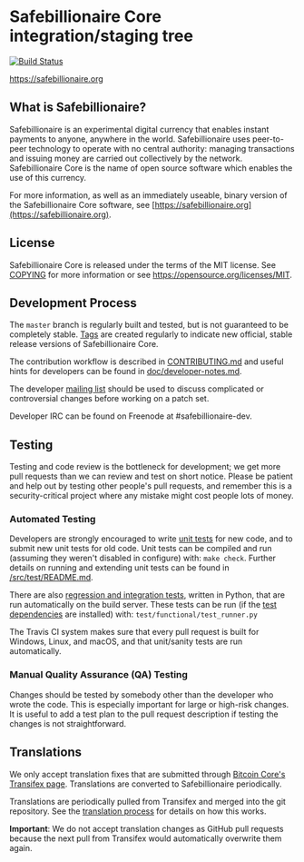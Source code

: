 Safebillionaire Core integration/staging tree
=====================================

[![Build Status](https://travis-ci.org/safebillionaire-project/safebillionaire.svg?branch=master)](https://travis-ci.org/safebillionaire-project/safebillionaire)

https://safebillionaire.org

What is Safebillionaire?
----------------

Safebillionaire is an experimental digital currency that enables instant payments to
anyone, anywhere in the world. Safebillionaire uses peer-to-peer technology to operate
with no central authority: managing transactions and issuing money are carried
out collectively by the network. Safebillionaire Core is the name of open source
software which enables the use of this currency.

For more information, as well as an immediately useable, binary version of
the Safebillionaire Core software, see [https://safebillionaire.org](https://safebillionaire.org).

License
-------

Safebillionaire Core is released under the terms of the MIT license. See [COPYING](COPYING) for more
information or see https://opensource.org/licenses/MIT.

Development Process
-------------------

The `master` branch is regularly built and tested, but is not guaranteed to be
completely stable. [Tags](https://github.com/safebillionaire-project/safebillionaire/tags) are created
regularly to indicate new official, stable release versions of Safebillionaire Core.

The contribution workflow is described in [CONTRIBUTING.md](CONTRIBUTING.md)
and useful hints for developers can be found in [doc/developer-notes.md](doc/developer-notes.md).

The developer [mailing list](https://groups.google.com/forum/#!forum/safebillionaire-dev)
should be used to discuss complicated or controversial changes before working
on a patch set.

Developer IRC can be found on Freenode at #safebillionaire-dev.

Testing
-------

Testing and code review is the bottleneck for development; we get more pull
requests than we can review and test on short notice. Please be patient and help out by testing
other people's pull requests, and remember this is a security-critical project where any mistake might cost people
lots of money.

### Automated Testing

Developers are strongly encouraged to write [unit tests](src/test/README.md) for new code, and to
submit new unit tests for old code. Unit tests can be compiled and run
(assuming they weren't disabled in configure) with: `make check`. Further details on running
and extending unit tests can be found in [/src/test/README.md](/src/test/README.md).

There are also [regression and integration tests](/test), written
in Python, that are run automatically on the build server.
These tests can be run (if the [test dependencies](/test) are installed) with: `test/functional/test_runner.py`

The Travis CI system makes sure that every pull request is built for Windows, Linux, and macOS, and that unit/sanity tests are run automatically.

### Manual Quality Assurance (QA) Testing

Changes should be tested by somebody other than the developer who wrote the
code. This is especially important for large or high-risk changes. It is useful
to add a test plan to the pull request description if testing the changes is
not straightforward.

Translations
------------

We only accept translation fixes that are submitted through [Bitcoin Core's Transifex page](https://www.transifex.com/projects/p/bitcoin/).
Translations are converted to Safebillionaire periodically.

Translations are periodically pulled from Transifex and merged into the git repository. See the
[translation process](doc/translation_process.md) for details on how this works.

**Important**: We do not accept translation changes as GitHub pull requests because the next
pull from Transifex would automatically overwrite them again.
